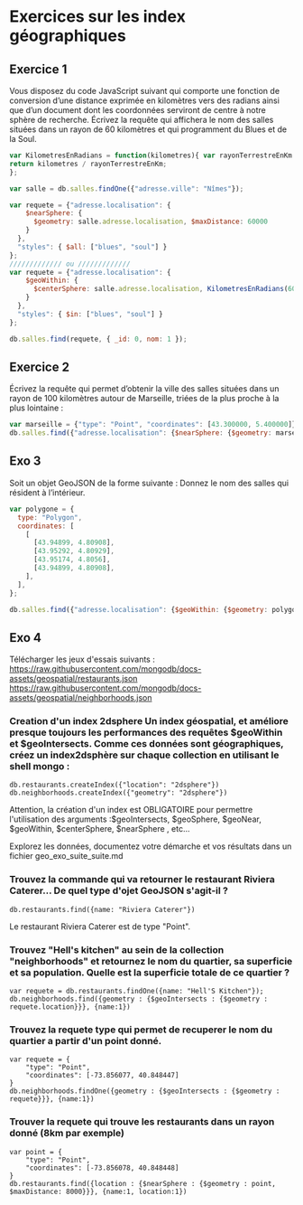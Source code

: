 # Exercices sur les index géographiques

## Exercice 1

Vous disposez du code JavaScript suivant qui comporte une fonction de conversion d’une distance exprimée en kilomètres vers des radians ainsi que d’un document dont les coordonnées serviront de centre à notre sphère de recherche. Écrivez la requête qui affichera le nom des salles situées dans un rayon de 60 kilomètres et qui programment du Blues et de la Soul.



```js
var KilometresEnRadians = function(kilometres){ var rayonTerrestreEnKm = 6371;
return kilometres / rayonTerrestreEnKm;
};

var salle = db.salles.findOne({"adresse.ville": "Nîmes"}); 

var requete = {"adresse.localisation": {
    $nearSphere: {
      $geometry: salle.adresse.localisation, $maxDistance: 60000
    }
  },
  "styles": { $all: ["blues", "soul"] }
};
///////////// ou /////////////
var requete = {"adresse.localisation": {
    $geoWithin: {
      $centerSphere: salle.adresse.localisation, KilometresEnRadians(60)
    }
  },
  "styles": { $in: ["blues", "soul"] }
};

db.salles.find(requete, { _id: 0, nom: 1 });

```

## Exercice 2

Écrivez la requête qui permet d’obtenir la ville des salles situées dans un rayon de 100 kilomètres autour de Marseille, triées de la plus proche à la plus lointaine :

```js
var marseille = {"type": "Point", "coordinates": [43.300000, 5.400000]}
db.salles.find({"adresse.localisation": {$nearSphere: {$geometry: marseille, $maxDistance: 100000}}},{ "_id": 0, "adresse.ville": 1 })

```



## Exo 3
Soit un objet GeoJSON de la forme suivante :
Donnez le nom des salles qui résident à l’intérieur.
```js
var polygone = {
  type: "Polygon",
  coordinates: [
    [
      [43.94899, 4.80908],
      [43.95292, 4.80929],
      [43.95174, 4.8056],
      [43.94899, 4.80908],
    ],
  ],
};

db.salles.find({"adresse.localisation": {$geoWithin: {$geometry: polygone}}},{ "_id": 0, "nom": 1 })

```

## Exo 4
Télécharger les jeux d'essais suivants : https://raw.githubusercontent.com/mongodb/docs-assets/geospatial/restaurants.json https://raw.githubusercontent.com/mongodb/docs-assets/geospatial/neighborhoods.json

### Creation d'un index 2dsphere Un index géospatial, et améliore presque toujours les performances des requêtes $geoWithin et $geoIntersects. Comme ces données sont géographiques, créez un index2dsphère sur chaque collection en utilisant le shell mongo :
```
db.restaurants.createIndex({"location": "2dsphere"})
db.neighborhoods.createIndex({"geometry": "2dsphere"})
```

Attention, la création d'un index est OBLIGATOIRE pour permettre l'utilisation des arguments :$geoIntersects, $geoSphere, $geoNear, $geoWithin, $centerSphere, $nearSphere , etc...

Explorez les données, documentez votre démarche et vos résultats dans un fichier geo_exo_suite_suite.md

### Trouvez la commande qui va retourner le restaurant Riviera Caterer... De quel type d'ojet GeoJSON s'agit-il ?
```
db.restaurants.find({name: "Riviera Caterer"})
```
Le restaurant Riviera Caterer est de type "Point".

### Trouvez "Hell's kitchen" au sein de la collection "neighborhoods" et retournez le nom du quartier, sa superficie et sa population. Quelle est la superficie totale de ce quartier ?
```
var requete = db.restaurants.findOne({name: "Hell'S Kitchen"}); 
db.neighborhoods.find({geometry : {$geoIntersects : {$geometry : requete.location}}}, {name:1})
```

### Trouvez la requete type qui permet de recuperer le nom du quartier a partir d'un point donné.
```
var requete = {
    "type": "Point",
    "coordinates": [-73.856077, 40.848447]
}
db.neighborhoods.findOne({geometry : {$geoIntersects : {$geometry : requete}}}, {name:1})
```

### Trouver la requete qui trouve les restaurants dans un rayon donné (8km par exemple)
```
var point = {
    "type": "Point",
    "coordinates": [-73.856078, 40.848448]
}
db.restaurants.find({location : {$nearSphere : {$geometry : point, $maxDistance: 8000}}}, {name:1, location:1})
```